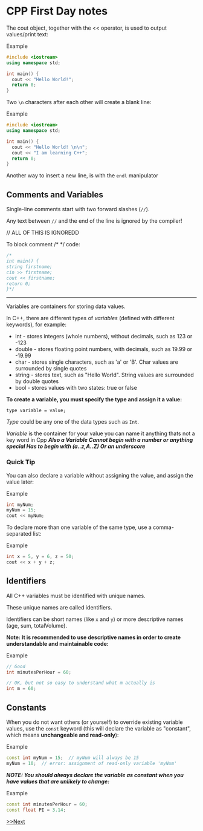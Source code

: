 # CPP First Day notes


The cout object, together with the << operator, is used to output values/print text:

Example

```cpp
#include <iostream>
using namespace std;

int main() {
  cout << "Hello World!";
  return 0;
}
```

Two `\n` characters after each other will create a blank line:

Example
```cpp
#include <iostream>
using namespace std;

int main() {
  cout << "Hello World! \n\n";
  cout << "I am learning C++";
  return 0;
}
```

Another way to insert a new line, is with the `endl` manipulator

## Comments and Variables

Single-line comments start with two forward slashes (`//`).

Any text between `//` and the end of the line is ignored by the compiler!

// ALL OF THIS IS IGNOREDD

To block comment /* */ code:

```cpp
/*
int main() {
string firstname;
cin >> firstname;
cout << firstname;
return 0;
}*/

```

---

Variables are containers for storing data values.

In C++, there are different types of *variables* (defined with different keywords), for example:

* int - stores integers (whole numbers), without decimals, such as 123 or -123
* double - stores floating point numbers, with decimals, such as 19.99 or -19.99
* char - stores single characters, such as 'a' or 'B'. Char values are surrounded by single quotes
* string - stores text, such as "Hello World". String values are surrounded by double quotes
* bool - stores values with two states: true or false

**To create a variable, you must specify the type and assign it a value:**

```type variable = value;```

*Type* could be any one of the data types such as `Int`.

*Variable* is the container for your value you can name it anything thats not a key word in Cpp 
***Also a Variable Cannot begin with a number or anything special Has to begin with (a..z,A..Z) Or an underscore***

### Quick Tip 

You can also declare a variable without assigning the value, and assign the value later:

Example 

```cpp
int myNum;
myNum = 15;
cout << myNum;
```

To declare more than one variable of the same type, use a comma-separated list:

Example

```cpp
int x = 5, y = 6, z = 50;
cout << x + y + z;
```

## Identifiers 

All C++ variables must be identified with unique names.

These unique names are called identifiers.

Identifiers can be short names (like `x` and `y`) or more descriptive names (age, sum, totalVolume).

**Note: It is recommended to use descriptive names in order to create understandable and maintainable code:**

Example
```cpp
// Good
int minutesPerHour = 60;

// OK, but not so easy to understand what m actually is
int m = 60;
```

## Constants

When you do not want others (or yourself) to override existing variable values, use the `const` keyword (this will declare the variable as "constant", which means **unchangeable and read-only**):

Example
```cpp
const int myNum = 15;  // myNum will always be 15
myNum = 10;  // error: assignment of read-only variable 'myNum'
```
***NOTE: You should always declare the variable as constant when you have values that are unlikely to change:***

Example
```cpp
const int minutesPerHour = 60;
const float PI = 3.14;
```

[>>Next](https://github.com/Lethalz/LethalZet/tree/main/202109231909)

